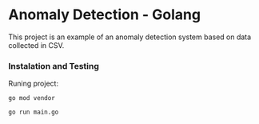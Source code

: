 # Anomaly Detection - Golang 

This project is an example of an anomaly detection system based on data collected in CSV.

### Instalation and Testing


Runing project:
```
go mod vendor
```
```
go run main.go
```
